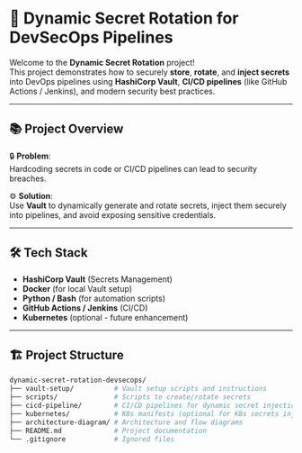 # 🚀 Dynamic Secret Rotation for DevSecOps Pipelines

Welcome to the **Dynamic Secret Rotation** project!  
This project demonstrates how to securely **store**, **rotate**, and **inject secrets** into DevOps pipelines using **HashiCorp Vault**, **CI/CD pipelines** (like GitHub Actions / Jenkins), and modern security best practices.


---

## 📚 Project Overview

🔒 **Problem**:  
Hardcoding secrets in code or CI/CD pipelines can lead to security breaches.

⚙️ **Solution**:  
Use **Vault** to dynamically generate and rotate secrets, inject them securely into pipelines, and avoid exposing sensitive credentials.

---

## 🛠️ Tech Stack

- **HashiCorp Vault** (Secrets Management)
- **Docker** (for local Vault setup)
- **Python / Bash** (for automation scripts)
- **GitHub Actions / Jenkins** (CI/CD)
- **Kubernetes** (optional - future enhancement)

---

## 🏗️ Project Structure

```bash
dynamic-secret-rotation-devsecops/
├── vault-setup/          # Vault setup scripts and instructions
├── scripts/              # Scripts to create/rotate secrets
├── cicd-pipeline/        # CI/CD pipelines for dynamic secret injection
├── kubernetes/           # K8s manifests (optional for K8s secrets injection)
├── architecture-diagram/ # Architecture and flow diagrams
├── README.md             # Project documentation
└── .gitignore            # Ignored files
